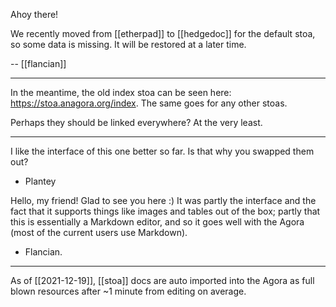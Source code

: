 Ahoy there!

We recently moved from [[etherpad]] to [[hedgedoc]] for the default stoa, so some data is missing. It will be restored at a later time.

-- [[flancian]]

---

In the meantime, the old index stoa can be seen here: https://stoa.anagora.org/index. The same goes for any other stoas.

Perhaps they should be linked everywhere? At the very least.

---
I like the interface of this one better so far. Is that why you swapped them out?
- Plantey

Hello, my friend! Glad to see you here :) It was partly the interface and the fact that it supports things like images and tables out of the box; partly that this is essentially a Markdown editor, and so it goes well with the Agora (most of the current users use Markdown).
- Flancian.

---
As of [[2021-12-19]], [[stoa]] docs are auto imported into the Agora as full blown resources after ~1 minute from editing on average.